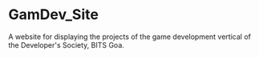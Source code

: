# GamDev_Site
A website for displaying the projects of the game development vertical of the Developer's Society, BITS Goa. 
